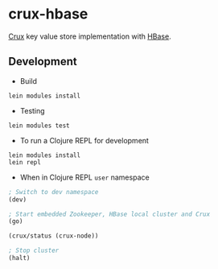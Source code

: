 # crux-hbase
[Crux](https://opencrux.com) key value store implementation with [HBase](https://hbase.apache.org).

## Development

- Build
``` shell script
lein modules install
```

- Testing
``` shell script
lein modules test
```

- To run a Clojure REPL for development
```shell script
lein modules install
lein repl
```

- When in Clojure REPL `user` namespace

```clojure
; Switch to dev namespace
(dev)

; Start embedded Zookeeper, HBase local cluster and Crux
(go)

(crux/status (crux-node))

; Stop cluster
(halt)
```